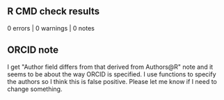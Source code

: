 ## R CMD check results

0 errors | 0 warnings | 0 notes

## ORCID note
I get "Author field differs from that derived from Authors@R" note and it seems to be about the way ORCID is specified. I use functions to specify the authors so I think this is false positive. Please let me know if I need to change something.